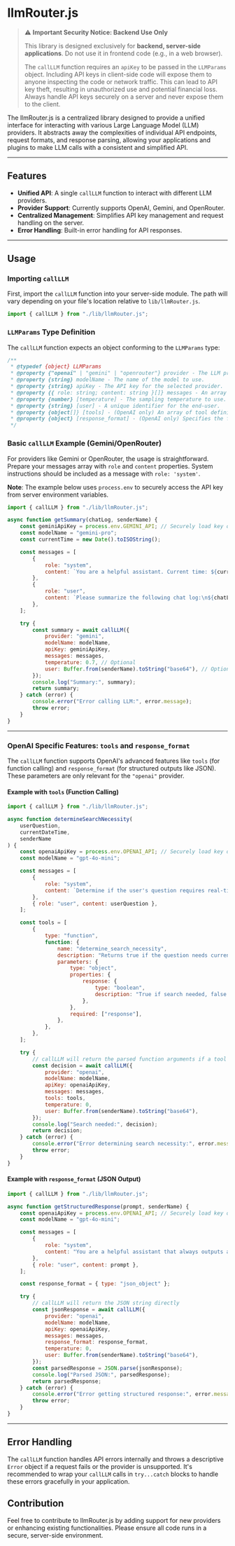 # llmRouter.js

> ⚠️ **Important Security Notice: Backend Use Only**
>
> This library is designed exclusively for **backend, server-side applications**. Do not use it in frontend code (e.g., in a web browser).
>
> The `callLLM` function requires an `apiKey` to be passed in the `LLMParams` object. Including API keys in client-side code will expose them to anyone inspecting the code or network traffic. This can lead to API key theft, resulting in unauthorized use and potential financial loss. Always handle API keys securely on a server and never expose them to the client.

The llmRouter.js is a centralized library designed to provide a unified interface for interacting with various Large Language Model (LLM) providers. It abstracts away the complexities of individual API endpoints, request formats, and response parsing, allowing your applications and plugins to make LLM calls with a consistent and simplified API.

-----

## Features

  - **Unified API**: A single `callLLM` function to interact with different LLM providers.
  - **Provider Support**: Currently supports OpenAI, Gemini, and OpenRouter.
  - **Centralized Management**: Simplifies API key management and request handling on the server.
  - **Error Handling**: Built-in error handling for API responses.

-----

## Usage

### Importing `callLLM`

First, import the `callLLM` function into your server-side module. The path will vary depending on your file's location relative to `lib/llmRouter.js`.

```javascript
import { callLLM } from "./lib/llmRouter.js";
```

### `LLMParams` Type Definition

The `callLLM` function expects an object conforming to the `LLMParams` type:

```javascript
/**
 * @typedef {object} LLMParams
 * @property {"openai" | "gemini" | "openrouter"} provider - The LLM provider to use.
 * @property {string} modelName - The name of the model to use.
 * @property {string} apiKey - The API key for the selected provider.
 * @property {{ role: string; content: string }[]} messages - An array of message objects.
 * @property {number} [temperature] - The sampling temperature to use.
 * @property {string} [user] - A unique identifier for the end-user.
 * @property {object[]} [tools] - (OpenAI only) An array of tool definitions for function calling.
 * @property {object} [response_format] - (OpenAI only) Specifies the format of the model's response.
 */
```

### Basic `callLLM` Example (Gemini/OpenRouter)

For providers like Gemini or OpenRouter, the usage is straightforward. Prepare your messages array with `role` and `content` properties. System instructions should be included as a message with `role: 'system'`.

**Note**: The example below uses `process.env` to securely access the API key from server environment variables.

```javascript
import { callLLM } from "./lib/llmRouter.js";

async function getSummary(chatLog, senderName) {
    const geminiApiKey = process.env.GEMINI_API; // Securely load key on the server
    const modelName = "gemini-pro";
    const currentTime = new Date().toISOString();

    const messages = [
        {
            role: "system",
            content: `You are a helpful assistant. Current time: ${currentTime}. Sender: ${senderName}`,
        },
        {
            role: "user",
            content: `Please summarize the following chat log:\n${chatLog}`,
        },
    ];

    try {
        const summary = await callLLM({
            provider: "gemini",
            modelName: modelName,
            apiKey: geminiApiKey,
            messages: messages,
            temperature: 0.7, // Optional
            user: Buffer.from(senderName).toString("base64"), // Optional
        });
        console.log("Summary:", summary);
        return summary;
    } catch (error) {
        console.error("Error calling LLM:", error.message);
        throw error;
    }
}
```

-----

### OpenAI Specific Features: `tools` and `response_format`

The `callLLM` function supports OpenAI's advanced features like `tools` (for function calling) and `response_format` (for structured outputs like JSON). These parameters are only relevant for the `"openai"` provider.

#### Example with `tools` (Function Calling)

```javascript
import { callLLM } from "./lib/llmRouter.js";

async function determineSearchNecessity(
    userQuestion,
    currentDateTime,
    senderName
) {
    const openaiApiKey = process.env.OPENAI_API; // Securely load key on the server
    const modelName = "gpt-4o-mini";

    const messages = [
        {
            role: "system",
            content: `Determine if the user's question requires real-time information. Current date and time: ${currentDateTime}.`,
        },
        { role: "user", content: userQuestion },
    ];

    const tools = [
        {
            type: "function",
            function: {
                name: "determine_search_necessity",
                description: "Returns true if the question needs current data or a web search",
                parameters: {
                    type: "object",
                    properties: {
                        response: {
                            type: "boolean",
                            description: "True if search needed, false if not",
                        },
                    },
                    required: ["response"],
                },
            },
        },
    ];

    try {
        // callLLM will return the parsed function arguments if a tool call is made
        const decision = await callLLM({
            provider: "openai",
            modelName: modelName,
            apiKey: openaiApiKey,
            messages: messages,
            tools: tools,
            temperature: 0,
            user: Buffer.from(senderName).toString("base64"),
        });
        console.log("Search needed:", decision);
        return decision;
    } catch (error) {
        console.error("Error determining search necessity:", error.message);
        throw error;
    }
}
```

#### Example with `response_format` (JSON Output)

```javascript
import { callLLM } from "./lib/llmRouter.js";

async function getStructuredResponse(prompt, senderName) {
    const openaiApiKey = process.env.OPENAI_API; // Securely load key on the server
    const modelName = "gpt-4o-mini";

    const messages = [
        {
            role: "system",
            content: "You are a helpful assistant that always outputs a JSON object.",
        },
        { role: "user", content: prompt },
    ];

    const response_format = { type: "json_object" };

    try {
        // callLLM will return the JSON string directly
        const jsonResponse = await callLLM({
            provider: "openai",
            modelName: modelName,
            apiKey: openaiApiKey,
            messages: messages,
            response_format: response_format,
            temperature: 0,
            user: Buffer.from(senderName).toString("base64"),
        });
        const parsedResponse = JSON.parse(jsonResponse);
        console.log("Parsed JSON:", parsedResponse);
        return parsedResponse;
    } catch (error) {
        console.error("Error getting structured response:", error.message);
        throw error;
    }
}
```

-----

## Error Handling

The `callLLM` function handles API errors internally and throws a descriptive `Error` object if a request fails or the provider is unsupported. It's recommended to wrap your `callLLM` calls in `try...catch` blocks to handle these errors gracefully in your application.

## Contribution

Feel free to contribute to llmRouter.js by adding support for new providers or enhancing existing functionalities. Please ensure all code runs in a secure, server-side environment.
